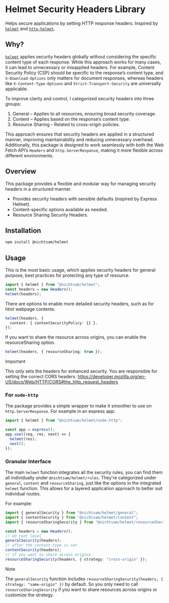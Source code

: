 # Helmet Security Headers Library

Helps secure applications by setting HTTP response headers.
Inspired by [`helmet`](https://github.com/helmetjs/helmet) and [`http-helmet`](https://github.com/mcansh/http-helmet).

## Why?

[`helmet`](https://github.com/helmetjs/helmet) applies security headers globally without considering the specific content type of each response. While this approach works for many cases, it can lead to unnecessary or misapplied headers. For example, Content Security Policy (CSP) should be specific to the response’s content type, and `X-Download-Options` only matters for document responses, whereas headers like `X-Content-Type-Options` and `Strict-Transport-Security` are universally applicable.

To improve clarity and control, I categorized security headers into three groups:
1. General – Applies to all resources, ensuring broad security coverage.
2. Content – Applies based on the response’s content type.
3. Resource Sharing – Related to cross-origin policies.

This approach ensures that security headers are applied in a structured manner, improving maintainability and reducing unnecessary overhead. Additionally, this package is designed to work seamlessly with both the Web Fetch API’s `Headers` and `http.ServerResponse`, making it more flexible across different environments.

## Overview

This package provides a flexible and modular way for managing security headers in a structured manner.

- Provides security headers with sensible defaults (inspired by Express Helmet).
- Content-specific options available as needed.
- Resource Sharing Security Headers.

## Installation

```sh
npm install @nichtsam/helmet
```

## Usage

This is the most basic usage, which applies security headers for general purpose, best practices for protecting any type of resource.

```ts
import { helmet } from "@nichtsam/helmet";
const headers = new Headers();
helmet(headers);
```

There are options to enable more detailed security headers, such as for html webpage contents.

```ts
helmet(headers, {
  content: { contentSecurityPolicy: {} },
});
```

If you want to share the resource across origins, you can enable the resourceSharing option.

```ts
helmet(headers, { resourceSharing: true });
```

> [!IMPORTANT]  
> This only sets the headers for enhanced security.
> You are responsible for setting the correct CORS headers.
> https://developer.mozilla.org/en-US/docs/Web/HTTP/CORS#the_http_request_headers

### For `node-http`

The package provides a simple wrapper to make it smoother to use on `http.ServerResponse`.
For example in an express app:

```ts
import { helmet } from "@nichtsam/helmet/node-http";

const app = express();
app.use((req, res, next) => {
  helmet(res);
  next();
});
```

### Granular Interface

The main `helmet` function integrates all the security rules, you can find them all individually under `@nichtsam/helmet/rules`.
They're categorized under `general`, `content` and `resourceSharing`, just like the options in the integrated `helmet` function.
This allows for a layered application approach to better suit individual routes.

For example:

```ts
import { generalSecurity } from "@nichtsam/helmet/general";
import { contentSecurity } from "@nichtsam/helmet/content";
import { resourceSharingSecurity } from "@nichtsam/helmet/resourceSharing";

const headers = new Headers();
// on root level
generalSecurity(headers);
// after the content-type is set
contentSecurity(headers);
// if you want to share across origins
resourceSharingSecurity(headers, { strategy: "cross-origin" });
```

> [!NOTE]  
> The `generalSecurity` function includes `resourceSharingSecurity(headers, { strategy: "same-origin" })` by default.
> So you only need to call `resourceSharingSecurity` if you want to share resources across origins or customize the strategy.
